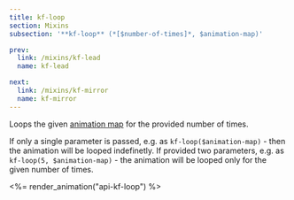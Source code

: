 ```yaml
---
title: kf-loop
section: Mixins
subsection: '**kf-loop** (*[$number-of-times]*, $animation-map)'

prev:
  link: /mixins/kf-lead
  name: kf-lead

next:
  link: /mixins/kf-mirror
  name: kf-mirror
---
```


Loops the given [animation map](/guide/animation-maps/) for the provided number of times.

If only a single parameter is passed, e.g. as `kf-loop($animation-map)` - then the animation will be looped indefinetly. If provided two parameters, e.g. as `kf-loop(5, $animation-map)` - the animation will be looped only for the given number of times.

<%= render_animation("api-kf-loop") %>
